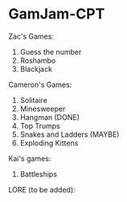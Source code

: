 # GamJam-CPT

Zac's Games:
1. Guess the number
2. Roshambo
3. Blackjack

Cameron's Games:
1. Solitaire
2. Minesweeper
3. Hangman (DONE)
4. Top Trumps
5. Snakes and Ladders (MAYBE)
6. Exploding Kittens

Kai's games:
1. Battleships

LORE (to be added):
